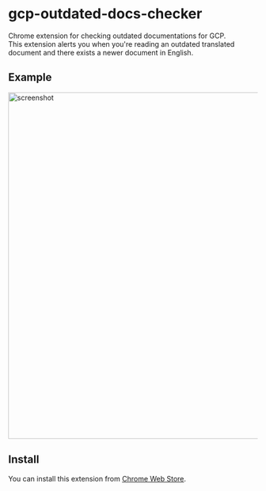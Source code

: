 gcp-outdated-docs-checker
===

Chrome extension for checking outdated documentations for GCP.  
This extension alerts you when you're reading an outdated translated document and there exists a newer document in English.

## Example
<img alt="screenshot" src="https://raw.github.com/addsict/gcp-outdated-docs-checker/master/image/screenshot_1280x800.png" width="700">

## Install
You can install this extension from [Chrome Web Store](https://chrome.google.com/webstore/detail/gcp-outdated-docs-checker/pmiiahfejcjiilbfmagplnchilclgdgh).
